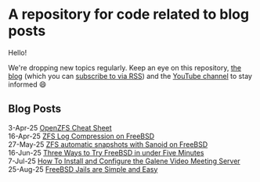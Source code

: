 # A repository for code related to blog posts

Hello!

We're dropping new topics regularly. Keep an eye on this repository, [the blog](https://freebsdfoundation.org/blog) (which you can [subscribe to via RSS](https://freebsdfoundation.org/feed/)) and the [YouTube channel](https://www.youtube.com/@FreeBSDProject) to stay informed 😄

## Blog Posts

3-Apr-25 [OpenZFS Cheat Sheet](https://freebsdfoundation.org/blog/openzfs-cheat-sheet)  
16-Apr-25 [ZFS Log Compression on FreeBSD](https://freebsdfoundation.org/blog/zfs-log-compression-on-freebsd)  
27-May-25 [ZFS automatic snapshots with Sanoid on FreeBSD](https://freebsdfoundation.org/blog/zfs-automatic-snapshots-with-sanoid-on-freebsd/)  
16-Jun-25 [Three Ways to Try FreeBSD in under Five Minutes](https://freebsdfoundation.org/blog/three-ways-to-try-freebsd-in-under-five-minutes)  
7-Jul-25 [How To Install and Configure the Galene Video Meeting Server](https://freebsdfoundation.org/blog/how-to-install-and-configure-the-galene-video-meeting-server-on-freebsd/)  
25-Aug-25 [FreeBSD Jails are Simple and Easy](https://freebsdfoundation.org/blog/freebsd-jails-are-simple-and-easy/)
